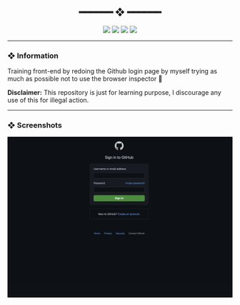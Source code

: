 <h2 align="center"> ━━━━━━  ❖  ━━━━━━ </h2>


<!-- BADGES -->
<div align="center">
   <p></p>

   <img src="https://img.shields.io/github/stars/jgengo-alt/github-login-page?color=F8BD96&labelColor=302D41&style=for-the-badge">

   <img src="https://img.shields.io/github/forks/jgengo-alt/github-login-page?color=DDB6F2&labelColor=302D41&style=for-the-badge">

   <img src="https://img.shields.io/github/repo-size/jgengo-alt/github-login-page?color=ABE9B3&labelColor=302D41&style=for-the-badge">

   <img src="https://badges.pufler.dev/visits/jgengo-alt/github-login-page?style=for-the-badge&color=96CDFB&logoColor=white&labelColor=302D41"/>
   <br>
</div>


---

### ❖ Information

Training front-end by redoing the Github login page by myself trying as much as possible not to use the browser inspector 🌱

**Disclaimer:** This repository is just for learning purpose, I discourage any use of this for illegal action.

---

### ❖ Screenshots

![Design preview for the login page 02](./.github/docs/screenshot01.png)
